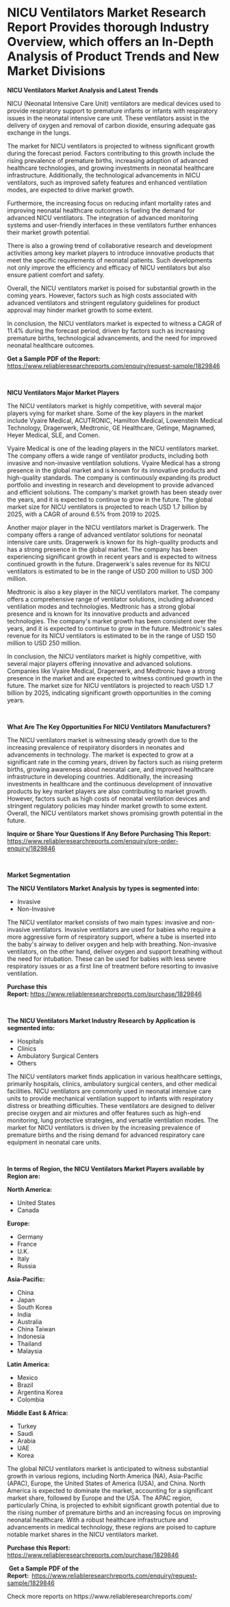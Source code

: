 <p><h1>NICU Ventilators Market Research Report Provides thorough Industry Overview, which offers an In-Depth Analysis of Product Trends and New Market Divisions</h1></p><p><strong>NICU Ventilators Market Analysis and Latest Trends</strong></p>
<p><p>NICU (Neonatal Intensive Care Unit) ventilators are medical devices used to provide respiratory support to premature infants or infants with respiratory issues in the neonatal intensive care unit. These ventilators assist in the delivery of oxygen and removal of carbon dioxide, ensuring adequate gas exchange in the lungs.</p><p>The market for NICU ventilators is projected to witness significant growth during the forecast period. Factors contributing to this growth include the rising prevalence of premature births, increasing adoption of advanced healthcare technologies, and growing investments in neonatal healthcare infrastructure. Additionally, the technological advancements in NICU ventilators, such as improved safety features and enhanced ventilation modes, are expected to drive market growth.</p><p>Furthermore, the increasing focus on reducing infant mortality rates and improving neonatal healthcare outcomes is fueling the demand for advanced NICU ventilators. The integration of advanced monitoring systems and user-friendly interfaces in these ventilators further enhances their market growth potential.</p><p>There is also a growing trend of collaborative research and development activities among key market players to introduce innovative products that meet the specific requirements of neonatal patients. Such developments not only improve the efficiency and efficacy of NICU ventilators but also ensure patient comfort and safety.</p><p>Overall, the NICU ventilators market is poised for substantial growth in the coming years. However, factors such as high costs associated with advanced ventilators and stringent regulatory guidelines for product approval may hinder market growth to some extent.</p><p>In conclusion, the NICU ventilators market is expected to witness a CAGR of 11.4% during the forecast period, driven by factors such as increasing premature births, technological advancements, and the need for improved neonatal healthcare outcomes.</p></p>
<p><strong>Get a Sample PDF of the Report:&nbsp;</strong> <a href="https://www.reliableresearchreports.com/enquiry/request-sample/1829846">https://www.reliableresearchreports.com/enquiry/request-sample/1829846</a></p>
<p>&nbsp;</p>
<p><strong>NICU Ventilators Major Market Players</strong></p>
<p><p>The NICU ventilators market is highly competitive, with several major players vying for market share. Some of the key players in the market include Vyaire Medical, ACUTRONIC, Hamilton Medical, Lowenstein Medical Technology, Dragerwerk, Medtronic, GE Healthcare, Getinge, Magnamed, Heyer Medical, SLE, and Comen.</p><p>Vyaire Medical is one of the leading players in the NICU ventilators market. The company offers a wide range of ventilator products, including both invasive and non-invasive ventilation solutions. Vyaire Medical has a strong presence in the global market and is known for its innovative products and high-quality standards. The company is continuously expanding its product portfolio and investing in research and development to provide advanced and efficient solutions. The company's market growth has been steady over the years, and it is expected to continue to grow in the future. The global market size for NICU ventilators is projected to reach USD 1.7 billion by 2025, with a CAGR of around 6.5% from 2019 to 2025.</p><p>Another major player in the NICU ventilators market is Dragerwerk. The company offers a range of advanced ventilator solutions for neonatal intensive care units. Dragerwerk is known for its high-quality products and has a strong presence in the global market. The company has been experiencing significant growth in recent years and is expected to witness continued growth in the future. Dragerwerk's sales revenue for its NICU ventilators is estimated to be in the range of USD 200 million to USD 300 million.</p><p>Medtronic is also a key player in the NICU ventilators market. The company offers a comprehensive range of ventilator solutions, including advanced ventilation modes and technologies. Medtronic has a strong global presence and is known for its innovative products and advanced technologies. The company's market growth has been consistent over the years, and it is expected to continue to grow in the future. Medtronic's sales revenue for its NICU ventilators is estimated to be in the range of USD 150 million to USD 250 million.</p><p>In conclusion, the NICU ventilators market is highly competitive, with several major players offering innovative and advanced solutions. Companies like Vyaire Medical, Dragerwerk, and Medtronic have a strong presence in the market and are expected to witness continued growth in the future. The market size for NICU ventilators is projected to reach USD 1.7 billion by 2025, indicating significant growth opportunities in the coming years.</p></p>
<p>&nbsp;</p>
<p><strong>What Are The Key Opportunities For NICU Ventilators Manufacturers?</strong></p>
<p><p>The NICU ventilators market is witnessing steady growth due to the increasing prevalence of respiratory disorders in neonates and advancements in technology. The market is expected to grow at a significant rate in the coming years, driven by factors such as rising preterm births, growing awareness about neonatal care, and improved healthcare infrastructure in developing countries. Additionally, the increasing investments in healthcare and the continuous development of innovative products by key market players are also contributing to market growth. However, factors such as high costs of neonatal ventilation devices and stringent regulatory policies may hinder market growth to some extent. Overall, the NICU ventilators market shows promising growth potential in the future.</p></p>
<p><strong>Inquire or Share Your Questions If Any Before Purchasing This Report:</strong> <a href="https://www.reliableresearchreports.com/enquiry/pre-order-enquiry/1829846">https://www.reliableresearchreports.com/enquiry/pre-order-enquiry/1829846</a></p>
<p>&nbsp;</p>
<p><strong>Market Segmentation</strong></p>
<p><strong>The NICU Ventilators Market Analysis by types is segmented into:</strong></p>
<p><ul><li>Invasive</li><li>Non-Invasive</li></ul></p>
<p><p>The NICU ventilator market consists of two main types: invasive and non-invasive ventilators. Invasive ventilators are used for babies who require a more aggressive form of respiratory support, where a tube is inserted into the baby's airway to deliver oxygen and help with breathing. Non-invasive ventilators, on the other hand, deliver oxygen and support breathing without the need for intubation. These can be used for babies with less severe respiratory issues or as a first line of treatment before resorting to invasive ventilation.</p></p>
<p><strong>Purchase this Report:&nbsp;</strong><a href="https://www.reliableresearchreports.com/purchase/1829846">https://www.reliableresearchreports.com/purchase/1829846</a></p>
<p>&nbsp;</p>
<p><strong>The NICU Ventilators Market Industry Research by Application is segmented into:</strong></p>
<p><ul><li>Hospitals</li><li>Clinics</li><li>Ambulatory Surgical Centers</li><li>Others</li></ul></p>
<p><p>The NICU ventilators market finds application in various healthcare settings, primarily hospitals, clinics, ambulatory surgical centers, and other medical facilities. NICU ventilators are commonly used in neonatal intensive care units to provide mechanical ventilation support to infants with respiratory distress or breathing difficulties. These ventilators are designed to deliver precise oxygen and air mixtures and offer features such as high-end monitoring, lung protective strategies, and versatile ventilation modes. The market for NICU ventilators is driven by the increasing prevalence of premature births and the rising demand for advanced respiratory care equipment in neonatal care units.</p></p>
<p>&nbsp;</p>
<p><strong>In terms of Region, the NICU Ventilators Market Players available by Region are:</strong></p>
<p>
    <p> <strong> North America: </strong>
        <ul>
            <li>United States</li>
            <li>Canada</li>
        </ul>
        </p> 
    <p> <strong> Europe: </strong>
        <ul>
            <li>Germany</li>
            <li>France</li>
            <li>U.K.</li>
            <li>Italy</li>
            <li>Russia</li>
        </ul>
        </p> 
    <p> <strong> Asia-Pacific: </strong>
        <ul>
            <li>China</li>
            <li>Japan</li>
            <li>South Korea</li>
            <li>India</li>
            <li>Australia</li>
            <li>China Taiwan</li>
            <li>Indonesia</li>
            <li>Thailand</li>
            <li>Malaysia</li>
        </ul>
        </p> 
    <p> <strong> Latin America: </strong>
        <ul>
            <li>Mexico</li>
            <li>Brazil</li>
            <li>Argentina Korea</li>
            <li>Colombia</li>
        </ul>
        </p> 
    <p> <strong> Middle East & Africa: </strong>
        <ul>
            <li>Turkey</li>
            <li>Saudi</li>
            <li>Arabia</li>
            <li>UAE</li>
            <li>Korea</li>
        </ul>
    </p>
    </p>
<p><p>The global NICU ventilators market is anticipated to witness substantial growth in various regions, including North America (NA), Asia-Pacific (APAC), Europe, the United States of America (USA), and China. North America is expected to dominate the market, accounting for a significant market share, followed by Europe and the USA. The APAC region, particularly China, is projected to exhibit significant growth potential due to the rising number of premature births and an increasing focus on improving neonatal healthcare. With a robust healthcare infrastructure and advancements in medical technology, these regions are poised to capture notable market shares in the NICU ventilators market.</p></p>
<p><strong>Purchase this Report: </strong><a href="https://www.reliableresearchreports.com/purchase/1829846">https://www.reliableresearchreports.com/purchase/1829846</a></p>
<p>&nbsp;<strong>Get a Sample PDF of the Report:&nbsp;&nbsp;</strong><a href="https://www.reliableresearchreports.com/enquiry/request-sample/1829846">https://www.reliableresearchreports.com/enquiry/request-sample/1829846</a></p>
<p><strong></strong></p>
<p>Check more reports on https://www.reliableresearchreports.com/</p>